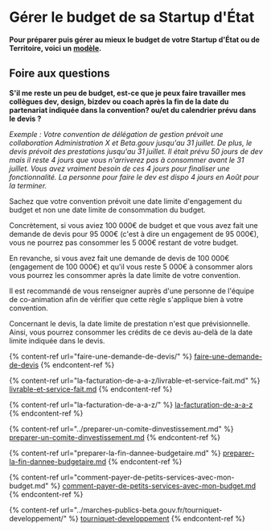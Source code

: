 # Gérer le budget de sa Startup d'État

**Pour préparer puis gérer au mieux le budget de votre Startup d'État ou de Territoire, voici un** [**modèle**](https://docs.google.com/spreadsheets/d/1JSVnmruZq0iufjpxabnYKaHcR1XBygL0MXkYOm7nz3E/edit?usp=sharing)**.**

## **Foire aux questions** <a href="#foire-aux-questions" id="foire-aux-questions"></a>

**S'il me reste un peu de budget, est-ce que je peux faire travailler mes collègues dev, design, bizdev ou coach après la fin de la date du partenariat indiquée dans la convention? ou/et du calendrier prévu dans le devis ?**

_Exemple : Votre convention de délégation de gestion prévoit une collaboration Administration X et Beta.gouv jusqu'au 31 juillet. De plus, le devis prévoit des prestations jusqu'au 31 juillet. Il était prévu 50 jours de dev mais il reste 4 jours que vous n'arriverez pas à consommer avant le 31 juillet. Vous avez vraiment besoin de ces 4 jours pour finaliser une fonctionnalité. La personne pour faire le dev est dispo 4 jours en Août pour la terminer._

Sachez que votre convention prévoit une date limite d'engagement du budget et non une date limite de consommation du budget.

Concrètement, si vous aviez 100 000€ de budget et que vous avez fait une demande de devis pour 95 000€ (c'est à dire un engagement de 95 000€), vous ne pourrez pas consommer les 5 000€ restant de votre budget.

En revanche, si vous avez fait une demande de devis de 100 000€ (engagement de 100 000€) et qu'il vous reste 5 000€ à consommer alors vous pourrez les consommer après la date limite de votre convention.

Il est recommandé de vous renseigner auprès d'une personne de l'équipe de co-animation afin de vérifier que cette règle s'applique bien à votre convention.

Concernant le devis, la date limite de prestation n'est que prévisionnelle. Ainsi, vous pourrez consommer les crédits de ce devis au-delà de la date limite indiquée dans le devis.

{% content-ref url="faire-une-demande-de-devis/" %}
[faire-une-demande-de-devis](faire-une-demande-de-devis/)
{% endcontent-ref %}

{% content-ref url="la-facturation-de-a-a-z/livrable-et-service-fait.md" %}
[livrable-et-service-fait.md](la-facturation-de-a-a-z/livrable-et-service-fait.md)
{% endcontent-ref %}

{% content-ref url="la-facturation-de-a-a-z/" %}
[la-facturation-de-a-a-z](la-facturation-de-a-a-z/)
{% endcontent-ref %}

{% content-ref url="../preparer-un-comite-dinvestissement.md" %}
[preparer-un-comite-dinvestissement.md](../preparer-un-comite-dinvestissement.md)
{% endcontent-ref %}

{% content-ref url="preparer-la-fin-dannee-budgetaire.md" %}
[preparer-la-fin-dannee-budgetaire.md](preparer-la-fin-dannee-budgetaire.md)
{% endcontent-ref %}

{% content-ref url="comment-payer-de-petits-services-avec-mon-budget.md" %}
[comment-payer-de-petits-services-avec-mon-budget.md](comment-payer-de-petits-services-avec-mon-budget.md)
{% endcontent-ref %}

{% content-ref url="../marches-publics-beta.gouv.fr/tourniquet-developpement/" %}
[tourniquet-developpement](../marches-publics-beta.gouv.fr/tourniquet-developpement/)
{% endcontent-ref %}
